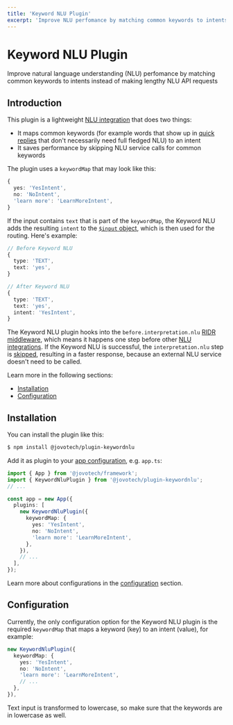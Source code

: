 ```yaml
---
title: 'Keyword NLU Plugin'
excerpt: 'Improve NLU perfomance by matching common keywords to intents instead of making lengthy NLU API requests.'
---
```


# Keyword NLU Plugin

Improve natural language understanding (NLU) perfomance by matching common keywords to intents instead of making lengthy NLU API requests

## Introduction

This plugin is a lightweight [NLU integration](https://www.jovo.tech/docs/nlu) that does two things:

- It maps common keywords (for example words that show up in [quick replies](https://www.jovo.tech/docs/output-templates#quickreplies) that don't necessarily need full fledged NLU) to an intent
- It saves performance by skipping NLU service calls for common keywords

The plugin uses a `keywordMap` that may look like this:

```typescript
{
  yes: 'YesIntent',
  no: 'NoIntent',
  'learn more': 'LearnMoreIntent',
}
```

If the input contains `text` that is part of the `keywordMap`, the Keyword NLU adds the resulting `intent` to the [`$input` object](https://www.jovo.tech/docs/input), which is then used for the routing. Here's example:

```typescript
// Before Keyword NLU
{
  type: 'TEXT',
  text: 'yes',
}

// After Keyword NLU
{
  type: 'TEXT',
  text: 'yes',
  intent: 'YesIntent',
}
```

The Keyword NLU plugin hooks into the `before.interpretation.nlu` [RIDR middleware](https://www.jovo.tech/docs/middlewares#ridr-middlewares), which means it happens one step before other [NLU integrations](https://www.jovo.tech/docs/nlu). If the Keyword NLU is successful, the `interpretation.nlu` step is [skipped](https://www.jovo.tech/docs/middlewares#skip-middlewares), resulting in a faster response, because an external NLU service doesn't need to be called.

Learn more in the following sections:
- [Installation](#installation)
- [Configuration](#configuration)

## Installation

You can install the plugin like this:

```sh
$ npm install @jovotech/plugin-keywordnlu
```

Add it as plugin to your [app configuration](https://www.jovo.tech/docs/app-config), e.g. `app.ts`:

```typescript
import { App } from '@jovotech/framework';
import { KeywordNluPlugin } from '@jovotech/plugin-keywordnlu';
// ...

const app = new App({
  plugins: [
    new KeywordNluPlugin({
      keywordMap: {
        yes: 'YesIntent',
        no: 'NoIntent',
        'learn more': 'LearnMoreIntent',
      },
    }),
    // ...
  ],
});
```

Learn more about configurations in the [configuration](#configuration) section.


## Configuration

Currently, the only configuration option for the Keyword NLU plugin is the required `keywordMap` that maps a keyword (key) to an intent (value), for example:

```typescript
new KeywordNluPlugin({
  keywordMap: {
    yes: 'YesIntent',
    no: 'NoIntent',
    'learn more': 'LearnMoreIntent',
    // ...
  },
}),
```

Text input is transformed to lowercase, so make sure that the keywords are in lowercase as well.